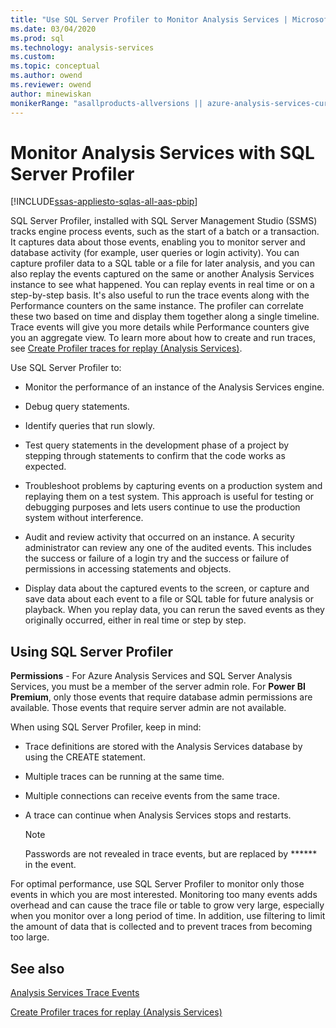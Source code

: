 ```yaml
---
title: "Use SQL Server Profiler to Monitor Analysis Services | Microsoft Docs"
ms.date: 03/04/2020
ms.prod: sql
ms.technology: analysis-services
ms.custom:
ms.topic: conceptual
ms.author: owend
ms.reviewer: owend
author: minewiskan
monikerRange: "asallproducts-allversions || azure-analysis-services-current || power-bi-premium-current || >= sql-analysis-services-2016"
---
```

#  Monitor Analysis Services with SQL Server Profiler

[!INCLUDE[ssas-appliesto-sqlas-all-aas-pbip](../../includes/ssas-appliesto-sqlas-all-aas-pbip.md)]

  SQL Server Profiler, installed with SQL Server Management Studio (SSMS) tracks engine process events, such as the start of a batch or a transaction. It captures data about those events, enabling you to monitor server and database activity (for example, user queries or login activity). You can capture profiler data to a SQL table or a file for later analysis, and you can also replay the events captured on the same or another Analysis Services instance to see what happened. You can replay events in real time or on a step-by-step basis. It's also useful to run the trace events along with the Performance counters on the same instance. The profiler can correlate these two based on time and display them together along a single timeline. Trace events will give you more details while Performance counters give you an aggregate view. To learn more about how to create and run traces, see [Create Profiler traces for replay &#40;Analysis Services&#41;](../../analysis-services/instances/create-profiler-traces-for-replay-analysis-services.md).  
  
  Use SQL Server Profiler to:  
  
-   Monitor the performance of an instance of the Analysis Services engine.  
  
-   Debug query statements.  
  
-   Identify queries that run slowly.  
  
-   Test query statements in the development phase of a project by stepping through statements to confirm that the code works as expected.  
  
-   Troubleshoot problems by capturing events on a production system and replaying them on a test system. This approach is useful for testing or debugging purposes and lets users continue to use the production system without interference.  
  
-   Audit and review activity that occurred on an instance. A security administrator can review any one of the audited events. This includes the success or failure of a login try and the success or failure of permissions in accessing statements and objects.  
  
-   Display data about the captured events to the screen, or capture and save data about each event to a file or SQL table for future analysis or playback. When you replay data, you can rerun the saved events as they originally occurred, either in real time or step by step.  
  
## Using SQL Server Profiler

**Permissions** - For Azure Analysis Services and SQL Server Analysis Services, you must be a member of the server admin role. For **Power BI Premium**, only those events that require database admin permissions are available. Those events that require server admin are not available.

 When using SQL Server Profiler, keep in mind:  
  
-   Trace definitions are stored with the Analysis Services database by using the CREATE statement.  
  
-   Multiple traces can be running at the same time.  
  
-   Multiple connections can receive events from the same trace.  
  
-   A trace can continue when Analysis Services stops and restarts.  
  
    > [!NOTE]  
    >  Passwords are not revealed in trace events, but are replaced by \*\*\*\*\*\* in the event.  
  
 For optimal performance, use SQL Server Profiler to monitor only those events in which you are most interested. Monitoring too many events adds overhead and can cause the trace file or table to grow very large, especially when you monitor over a long period of time. In addition, use filtering to limit the amount of data that is collected and to prevent traces from becoming too large.  
  
## See also

 [Analysis Services Trace Events](https://docs.microsoft.com/analysis-services/trace-events/analysis-services-trace-events)   

 [Create Profiler traces for replay &#40;Analysis Services&#41;](../../analysis-services/instances/create-profiler-traces-for-replay-analysis-services.md)  

  
  
